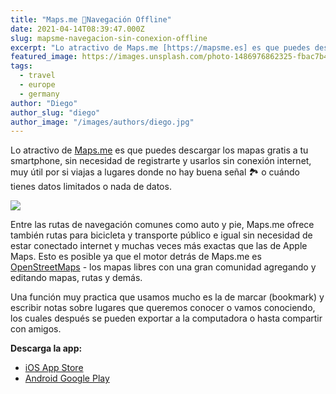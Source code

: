 ```yaml
---
title: "Maps.me 📱Navegación Offline"
date: 2021-04-14T08:39:47.000Z
slug: mapsme-navegacion-sin-conexion-offline
excerpt: "Lo atractivo de Maps.me [https://mapsme.es] es que puedes descargar los mapas gratis a tu smartphone, sin necesidad de registrarte y usarlos sin conexión intern..."
featured_image: https://images.unsplash.com/photo-1486976862325-fbac7b41739b?crop=entropy&cs=tinysrgb&fit=max&fm=jpg&ixid=MnwxMTc3M3wwfDF8c2VhcmNofDl8fG1hcHMlMjBhcHB8ZW58MHx8fHwxNjE4Mzg5Mzc0&ixlib=rb-1.2.1&q=80&w=2000
tags:
  - travel
  - europe
  - germany
author: "Diego"
author_slug: "diego"
author_image: "/images/authors/diego.jpg"
---
```


Lo atractivo de [Maps.me](https://mapsme.es) es que puedes descargar los mapas gratis a tu smartphone, sin necesidad de registrarte y usarlos sin conexión internet, muy útil por si viajas a lugares donde no hay buena señal 🏞 o cuándo tienes datos limitados o nada de datos.

![](/lavacacion/images/mapsme-offlineMaps.jpg)

Entre las rutas de navegación comunes como auto y pie, Maps.me ofrece también rutas para bicicleta y transporte público e igual sin necesidad de estar conectado internet y muchas veces más exactas que las de Apple Maps. Esto es posible ya que el motor detrás de Maps.me es [OpenStreetMaps](https://es.wikipedia.org/wiki/OpenStreetMap) - los mapas libres con una gran comunidad agregando y editando mapas, rutas y demás.  
  
Una función muy practica que usamos mucho es la de marcar (bookmark) y escribir notas sobre lugares que queremos conocer o vamos conociendo, los cuales después se pueden exportar a la computadora o hasta compartir con amigos.  
  
**Descarga la app:**

*   [iOS App Store](https://apps.apple.com/es/app/id510623322)
*   [Android Google Play](https://play.google.com/store/apps/details?id=com.mapswithme.maps.pro&hl=es&gl=US)